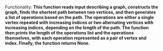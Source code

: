 Functionality: **This function reads input describing a graph, constructs the graph, finds the shortest path between two vertices, and then generates a list of operations based on the path. The operations are either a single vertex repeated with increasing indices or two alternating vertices with increasing indices, depending on the length of the path. The function then prints the length of the operations list and the operations themselves, with each operation represented as a pair of vertex and index. Finally, the function returns None.**